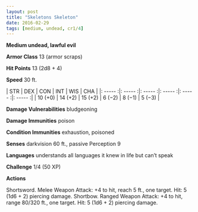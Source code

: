 ```yaml
---
layout: post
title: "Skeletons Skeleton"
date: 2016-02-29
tags: [medium, undead, cr1/4]
---
```


**Medium undead, lawful evil**

**Armor Class** 13 (armor scraps)

**Hit Points** 13 (2d8 + 4)

**Speed** 30 ft.

|   STR   |   DEX   |   CON   |   INT   |   WIS   |   CHA   |
|: ----- :|: ----- :|: ----- :|: ----- :|: ----- :|: ----- :|
| 10 (+0) | 14 (+2) | 15 (+2) | 6 (−2) | 8 (−1) | 5 (−3) |



**Damage Vulnerabilities** bludgeoning 

**Damage Immunities** poison 

**Condition Immunities** exhaustion, poisoned 

**Senses** darkvision 60 ft., passive Perception 9 

**Languages** understands all languages it knew in life but can’t speak 

**Challenge** 1/4 (50 XP) 

**Actions** 

Shortsword. Melee Weapon Attack: +4 to hit, reach 5 ft., one target. Hit: 5 (1d6 + 2) piercing damage. Shortbow. Ranged Weapon Attack: +4 to hit, range 80/320 ft., one target. Hit: 5 (1d6 + 2) piercing damage.